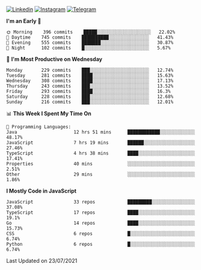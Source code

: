 [![Linkedin](https://img.shields.io/badge/-Archie-blue?style=flat-square&labelColor=gray&logo=Linkedin&logoColor=white&link=https://www.linkedin.com/in/archisdi)](https://www.linkedin.com/in/archisdi)
[![Instagram](https://img.shields.io/badge/-@archisdi-orange?style=flat-square&labelColor=gray&logo=Instagram&logoColor=white&link=https://www.instagram.com/archisdi)](https://www.instagram.com/archisdi)
[![Telegram](https://img.shields.io/badge/-aai-informational?style=flat-square&labelColor=gray&logo=telegram&logoColor=white&link=https://t.me/archisdi)](https://t.me/archisdi)

<!--START_SECTION:waka-->
**I'm an Early 🐤** 

```text
🌞 Morning    396 commits    █████░░░░░░░░░░░░░░░░░░░░   22.02% 
🌆 Daytime    745 commits    ██████████░░░░░░░░░░░░░░░   41.43% 
🌃 Evening    555 commits    ███████░░░░░░░░░░░░░░░░░░   30.87% 
🌙 Night      102 commits    █░░░░░░░░░░░░░░░░░░░░░░░░   5.67%

```
📅 **I'm Most Productive on Wednesday** 

```text
Monday       229 commits    ███░░░░░░░░░░░░░░░░░░░░░░   12.74% 
Tuesday      281 commits    ████░░░░░░░░░░░░░░░░░░░░░   15.63% 
Wednesday    308 commits    ████░░░░░░░░░░░░░░░░░░░░░   17.13% 
Thursday     243 commits    ███░░░░░░░░░░░░░░░░░░░░░░   13.52% 
Friday       293 commits    ████░░░░░░░░░░░░░░░░░░░░░   16.3% 
Saturday     228 commits    ███░░░░░░░░░░░░░░░░░░░░░░   12.68% 
Sunday       216 commits    ███░░░░░░░░░░░░░░░░░░░░░░   12.01%

```


📊 **This Week I Spent My Time On** 

```text
💬 Programming Languages: 
Java                     12 hrs 51 mins      ████████████░░░░░░░░░░░░░   48.17% 
JavaScript               7 hrs 19 mins       ██████░░░░░░░░░░░░░░░░░░░   27.46% 
TypeScript               4 hrs 38 mins       ████░░░░░░░░░░░░░░░░░░░░░   17.41% 
Properties               40 mins             ░░░░░░░░░░░░░░░░░░░░░░░░░   2.51% 
Other                    29 mins             ░░░░░░░░░░░░░░░░░░░░░░░░░   1.86%

```

**I Mostly Code in JavaScript** 

```text
JavaScript               33 repos            █████████░░░░░░░░░░░░░░░░   37.08% 
TypeScript               17 repos            ████░░░░░░░░░░░░░░░░░░░░░   19.1% 
Go                       14 repos            ████░░░░░░░░░░░░░░░░░░░░░   15.73% 
CSS                      6 repos             █░░░░░░░░░░░░░░░░░░░░░░░░   6.74% 
Python                   6 repos             █░░░░░░░░░░░░░░░░░░░░░░░░   6.74%

```



 Last Updated on 23/07/2021
<!--END_SECTION:waka-->